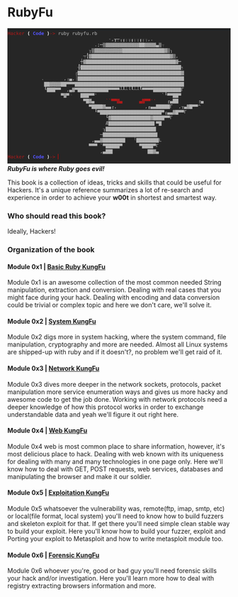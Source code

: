 # RubyFu

![](images/other/rubyfu.png)
***RubyFu is where Ruby goes evil!***

This book is a collection of ideas, tricks and skills that could be useful for Hackers. It's a unique reference summarizes a lot of re-search and experience in order to achieve your **w00t** in shortest and smartest way.



### Who should read this book?
Ideally, Hackers!

### Organization of the book
#### Module 0x1 | [Basic Ruby KungFu][1]
Module 0x1 is an awesome collection of the most common needed String manipulation, extraction and conversion. Dealing with real cases that you might face during your hack. Dealing with encoding and data conversion could be trivial or complex topic and here we don't care, we'll solve it.

#### Module 0x2 | [System KungFu][2]
Module 0x2 digs more in system hacking, where the system command, file manipulation, cryptography and more are needed. Almost all Linux systems are shipped-up with ruby and if it doesn't?, no problem we'll get raid of it.

#### Module 0x3 | [Network KungFu][3]
Module 0x3 dives more deeper in the network sockets, protocols, packet manipulation more service enumeration ways and gives us more hacky and awesome code to get the job done. Working with network protocols need a deeper knowledge of how this protocol works in order to exchange understandable data and yeah we'll figure it out right here.

#### Module 0x4 | [Web KungFu][4]
Module 0x4 web is most common place to share information, however, it's most delicious place to hack. Dealing with web known with its uniqueness for dealing with many and many technologies in one page only. Here we'll know how to deal with GET, POST requests, web services, databases and manipulating the browser and make it our soldier. 

#### Module 0x5 | [Exploitation KungFu][5]
Module 0x5 whatsoever the vulnerability was, remote(ftp, imap, smtp, etc) or local(file format, local system) you'll need to know how to build fuzzers and skeleton exploit for that. If get there you'll need simple clean stable way to build your exploit. Here you'll know how to build your fuzzer, exploit and Porting your exploit to Metasploit and how to write metasploit module too.

#### Module 0x6 | [Forensic KungFu][6]
Module 0x6 whoever you're, good or bad guy you'll need forensic skills your hack and/or investigation. Here you'll learn more how to deal with registry extracting browsers information and more.


<br><br><br>
---
[1]: module_0x1__basic_ruby_kungfu/README.md
[2]: module_0x2__system_kungfu/README.md
[3]: module_0x3__network_kungfu/README.md
[4]: module_0x4__web_kungfu/README.md
[5]: module_0x5__exploitation_kungfu/README.md
[6]: module_0x6__forensic/README.md

